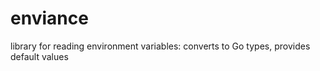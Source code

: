 # enviance
library for reading environment variables: converts to Go types, provides default values
